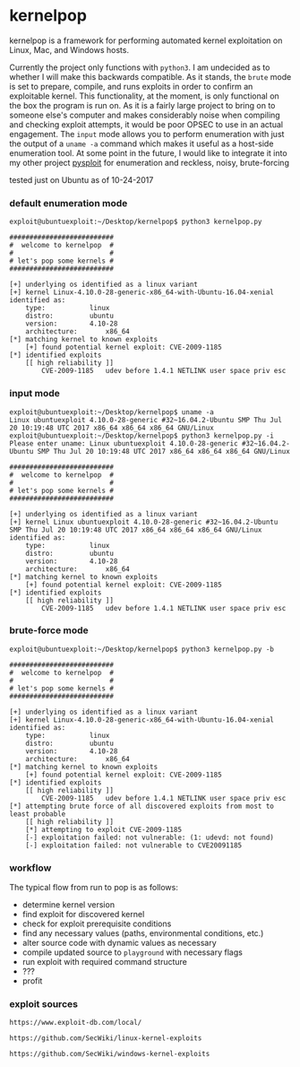 # kernelpop

kernelpop is a framework for performing automated kernel exploitation on Linux, Mac, and Windows hosts.

Currently the project only functions with `python3`. I am undecided as to whether I will make this backwards 
compatible. As it stands, the `brute` mode is set to prepare, compile, and runs exploits in order to confirm an
exploitable kernel. This functionality, at the moment, is only functional on the box the program is run on. As it
is a fairly large project to bring on to someone else's computer and makes considerably noise when compiling and 
checking exploit attempts, it would be poor OPSEC to use in an actual engagement. The `input` mode allows you to
perform enumeration with just the output of a `uname -a` command which makes it useful as a host-side enumeration tool. 
At some point in the future, I would like to integrate it into my other project 
[pysploit](https://github.com/spencerdodd/pysploit) for enumeration and reckless, noisy, brute-forcing

tested just on Ubuntu as of 10-24-2017

### default enumeration mode

```
﻿exploit@ubuntuexploit:~/Desktop/kernelpop$ python3 kernelpop.py

##########################
#  welcome to kernelpop  #
#                        #
# let's pop some kernels #
##########################

[+] underlying os identified as a linux variant
[+] kernel Linux-4.10.0-28-generic-x86_64-with-Ubuntu-16.04-xenial identified as:
	type:			linux
	distro:			ubuntu
	version:		4.10-28
	architecture:	    x86_64
[*] matching kernel to known exploits
	[+] found potential kernel exploit: CVE-2009-1185
[*] identified exploits
	[[ high reliability ]]
		CVE-2009-1185	udev before 1.4.1 NETLINK user space priv esc
```

### input mode

```
﻿exploit@ubuntuexploit:~/Desktop/kernelpop$ uname -a
Linux ubuntuexploit 4.10.0-28-generic #32~16.04.2-Ubuntu SMP Thu Jul 20 10:19:48 UTC 2017 x86_64 x86_64 x86_64 GNU/Linux
exploit@ubuntuexploit:~/Desktop/kernelpop$ python3 kernelpop.py -i
Please enter uname: Linux ubuntuexploit 4.10.0-28-generic #32~16.04.2-Ubuntu SMP Thu Jul 20 10:19:48 UTC 2017 x86_64 x86_64 x86_64 GNU/Linux

##########################
#  welcome to kernelpop  #
#                        #
# let's pop some kernels #
##########################

[+] underlying os identified as a linux variant
[+] kernel Linux ubuntuexploit 4.10.0-28-generic #32~16.04.2-Ubuntu SMP Thu Jul 20 10:19:48 UTC 2017 x86_64 x86_64 x86_64 GNU/Linux identified as:
	type:			linux
	distro:			ubuntu
	version:		4.10-28
	architecture:	    x86_64
[*] matching kernel to known exploits
	[+] found potential kernel exploit: CVE-2009-1185
[*] identified exploits
	[[ high reliability ]]
		CVE-2009-1185	udev before 1.4.1 NETLINK user space priv esc
```

### brute-force mode
```
﻿exploit@ubuntuexploit:~/Desktop/kernelpop$ python3 kernelpop.py -b

##########################
#  welcome to kernelpop  #
#                        #
# let's pop some kernels #
##########################

[+] underlying os identified as a linux variant
[+] kernel Linux-4.10.0-28-generic-x86_64-with-Ubuntu-16.04-xenial identified as:
	type:			linux
	distro:			ubuntu
	version:		4.10-28
	architecture:	    x86_64
[*] matching kernel to known exploits
	[+] found potential kernel exploit: CVE-2009-1185
[*] identified exploits
	[[ high reliability ]]
		CVE-2009-1185	udev before 1.4.1 NETLINK user space priv esc
[*] attempting brute force of all discovered exploits from most to least probable
	[[ high reliability ]]
	[*] attempting to exploit CVE-2009-1185
	[-] exploitation failed: not vulnerable: (1: udevd: not found)
	[-] exploitation failed: not vulnerable to CVE20091185
```

### workflow

The typical flow from run to pop is as follows:

* determine kernel version
* find exploit for discovered kernel
* check for exploit prerequisite conditions
* find any necessary values (paths, environmental conditions, etc.)
* alter source code with dynamic values as necessary
* compile updated source to `playground` with necessary flags
* run exploit with required command structure
* ???
* profit


### exploit sources

`https://www.exploit-db.com/local/`

`https://github.com/SecWiki/linux-kernel-exploits`

`https://github.com/SecWiki/windows-kernel-exploits`
